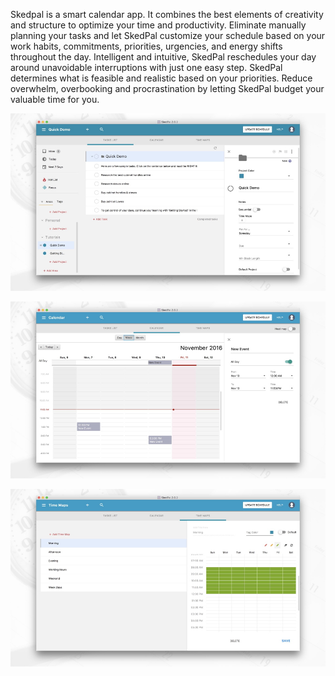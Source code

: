 Skedpal is a smart calendar app. It combines the best elements of creativity and 
structure to optimize your time and productivity. Eliminate manually planning your 
tasks and let SkedPal customize your schedule based on your work habits, commitments,
priorities, urgencies, and energy shifts throughout the day. Intelligent and 
intuitive, SkedPal reschedules your day around unavoidable interruptions with just 
one easy step. SkedPal determines what is feasible and realistic based on your priorities. 
Reduce overwhelm, overbooking and procrastination by letting SkedPal budget your valuable 
time for you.

[![Screen 1](screen1.jpg)]()

[![Screen 2](screen2.jpg)]()

[![Screen 3](screen3.jpg)]()